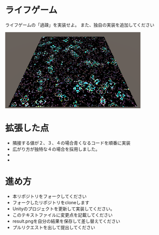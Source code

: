 # ライフゲーム

ライフゲームの「過疎」を実装せよ。
また、独自の実装を追加してください

![結果画像](2020-09-30.png)

# 拡張した点

- 隣接する値が２、３、４の場合青くなるコードを順番に実装
- 広がり方が独特な４の場合を採用しました。
-
-

# 進め方

- 本リポジトリをフォークしてください
- フォークしたリポジトリをcloneします
- Unityのプロジェクトを更新して実装してください。
- このテキストファイルに変更点を記載してください
- result.pngを自分の結果を保存して差し替えてください
- プルリクエストを出して提出してください
